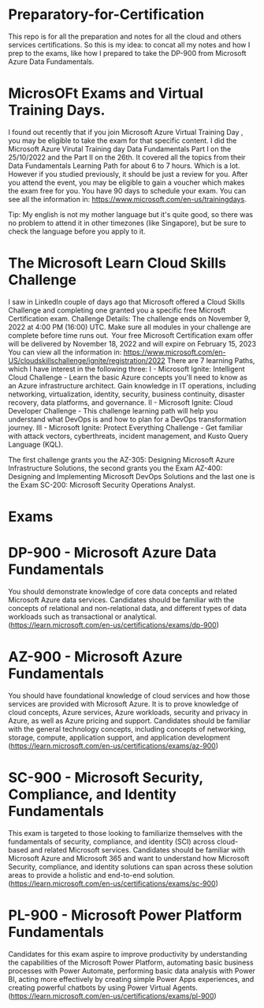 # Preparatory-for-Certification
This repo is for all the preparation and notes for all the cloud and others services certifications.
So this is my idea: to concat all my notes and how I prep to the exams, like how I prepared to take the DP-900 from Microsoft Azure Data Fundamentals.

# MicrosOFt Exams and Virtual Training Days.
I found out recently that if you join Microsoft Azure Virtual Training Day , you may be eligible to take the exam for that specific content. 
I did the Microsoft Azure Virutal Training day Data Fundamentals Part I on the 25/10/2022 and the Part II on the 26th. It covered all the topics from their Data Fundamentals Learning Path for about 6 to 7 hours. Which is a lot. However if you studied previously, it should be just a review for you. After you attend the event, you may be eligible to gain a voucher which makes the exam free for you. You have 90 days to schedule your exam. 
You can see all the information in: https://www.microsoft.com/en-us/trainingdays.

Tip: My english is not my mother language but it's quite good, so there was no problem to attend it in other timezones (like Singapore), but be sure to check the language before you apply to it. 

# The Microsoft Learn Cloud Skills Challenge 
I saw in LinkedIn couple of days ago that Microsoft offered a Cloud Skills Challenge and completing one granted you a specific free Microsft Certification exam.
Challenge Details: The challenge ends on November 9, 2022 at 4:00 PM (16:00) UTC. Make sure all modules in your challenge are complete before time runs out.  Your free Microsoft Certification exam offer will be delivered by November 18, 2022 and will expire on February 15, 2023
You can view all the information in: https://www.microsoft.com/en-US/cloudskillschallenge/ignite/registration/2022
There are 7 learning Paths, which I have interest in the following three:
I - Microsoft Ignite: Intelligent Cloud Challenge - Learn the basic Azure concepts you'll need to know as an Azure infrastructure architect. Gain knowledge in IT operations, including networking, virtualization, identity, security, business continuity, disaster recovery, data platforms, and governance. 
II -  Microsoft Ignite: Cloud Developer Challenge - This challenge learning path will help you understand what DevOps is and how to plan for a DevOps transformation journey. 
III -  Microsoft Ignite: Protect Everything Challenge - Get familiar with attack vectors, cyberthreats, incident management, and Kusto Query Language (KQL). 

The first challenge grants you the AZ-305: Designing Microsoft Azure Infrastructure Solutions, the second grants you the Exam AZ-400: Designing and Implementing Microsoft DevOps Solutions and the last one is the Exam SC-200: Microsoft Security Operations Analyst.

# Exams
# DP-900 - Microsoft Azure Data Fundamentals
You should demonstrate knowledge of core data concepts and related Microsoft Azure data services. Candidates should be familiar with the concepts of relational and non-relational data, and different types of data workloads such as transactional or analytical. (https://learn.microsoft.com/en-us/certifications/exams/dp-900)
# AZ-900 - Microsoft Azure Fundamentals
You should have foundational knowledge of cloud services and how those services are provided with Microsoft Azure. It is to prove knowledge of cloud concepts, Azure services, Azure workloads, security and privacy in Azure, as well as Azure pricing and support. Candidates should be familiar with the general technology concepts, including concepts of networking, storage, compute, application support, and application development (https://learn.microsoft.com/en-us/certifications/exams/az-900)
# SC-900 - Microsoft Security, Compliance, and Identity Fundamentals
This exam is targeted to those looking to familiarize themselves with the fundamentals of security, compliance, and identity (SCI) across cloud-based and related Microsoft services. Candidates should be familiar with Microsoft Azure and Microsoft 365 and want to understand how Microsoft Security, compliance, and identity solutions can span across these solution areas to provide a holistic and end-to-end solution. (https://learn.microsoft.com/en-us/certifications/exams/sc-900)
# PL-900 - Microsoft Power Platform Fundamentals
Candidates for this exam aspire to improve productivity by understanding the capabilities of the Microsoft Power Platform, automating basic business processes with Power Automate, performing basic data analysis with Power BI, acting more effectively by creating simple Power Apps experiences, and creating powerful chatbots by using Power Virtual Agents. (https://learn.microsoft.com/en-us/certifications/exams/pl-900)
